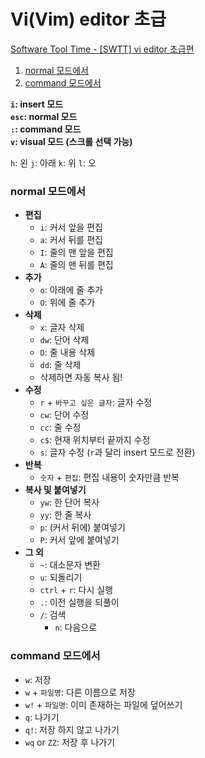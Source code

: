 # Vi(Vim) editor 초급
[Software Tool Time - [SWTT] vi editor 초급편](https://www.youtube.com/watch?v=5BmLqbInFbk&list=PLKseYrrlvWNrn5Fx4I6o5PCPzLSnmDB8F&index=2)

1. [normal 모드에서](#normal-모드에서)
2. [command 모드에서](#command-모드에서)

**`i`: insert 모드**   
**`esc`: normal 모드**   
**`:`: command 모드**   
**`v`: visual 모드 (스크롤 선택 가능)**

`h`: 왼
`j`: 아래
`k`: 위
`l`: 오

### normal 모드에서
- **편집**
  - `i`: 커서 앞을 편집
  - `a`: 커서 뒤를 편집
  - `I`: 줄의 맨 앞을 편집
  - `A`: 줄의 맨 뒤를 편집
- **추가**
  - `o`: 아래에 줄 추가
  - `O`: 위에 줄 추가
- **삭제**
  - `x`: 글자 삭제
  - `dw`: 단어 삭제
  - `D`: 줄 내용 삭제
  - `dd`: 줄 삭제
  - 삭제하면 자동 복사 됨!
- **수정**
  - `r` + `바꾸고 싶은 글자`: 글자 수정
  - `cw`: 단어 수정
  - `cc`: 줄 수정
  - `c$`: 현재 위치부터 끝까지 수정
  - `s`: 글자 수정 (`r`과 달리 insert 모드로 전환)
- **반복**
  - `숫자` + `편집`: 편집 내용이 숫자만큼 반복
- **복사 및 붙여넣기**
  - `yw`: 한 단어 복사
  - `yy`: 한 줄 복사
  - `p`: (커서 뒤에) 붙여넣기
  - `P`: 커서 앞에 붙여넣기
- **그 외**
  - `~`: 대소문자 변환
  - `u`: 되돌리기
  - `ctrl` + `r`: 다시 실행
  - `.`: 이전 실행을 되풀이
  - `/`: 검색
    - `n`: 다음으로
  

### command 모드에서
- `w`: 저장
- `w` + `파일명`: 다른 이름으로 저장
- `w!` + `파일명`: 이미 존재하는 파일에 덮어쓰기
- `q`: 나가기
- `q!`: 저장 하지 않고 나가기
- `wq` or `ZZ`: 저장 후 나가기
